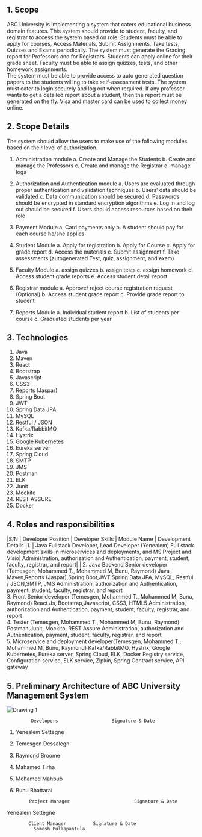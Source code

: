 ## 1.	Scope
ABC University is implementing a system that caters educational business domain features.  This system should provide to student, faculty, and registrar to access the system based on role.  Students must be able to apply for courses, Access Materials, Submit Assignments, Take tests, Quizzes and Exams periodically.  The system must generate the Grading report for Professors and for Registrars.  Students can apply online for their grade sheet.  Faculty must be able to assign quizzes, tests, and other homework assignments.  
The system must be able to provide access to auto generated question papers to the students willing to take self-assessment tests.  The system must cater to login securely and log out when required.   If any professor wants to get a detailed report about a student, then the report must be generated on the fly.   Visa and master card can be used to collect money online.  
## 2.	Scope Details
The system should allow the users to make use of the following modules based on their level of authorization.
1.	Administration module
a.	Create and Manage the Students
b.	Create and manage the Professors
c.	Create and manage the Registrar
d.	manage logs
2.	Authorization and Authentication module
a.	Users are evaluated through proper authentication and validation techniques
b.	Users’ data should be validated
c.	Data communication should be secured
d.	Passwords should be encrypted in standard encryption algorithms
e.	Log in and log out should be secured
f.	Users should access resources based on their role
3.	Payment Module
a.	Card payments only
b.	A student should pay for each course he/she applies 

4.	Student Module
a.	Apply for registration
b.	Apply for Course
c.	Apply for grade report
d.	Access the materials
e.	Submit assignment
f.	Take assessments (autogenerated Test, quiz, assignment, and exam)

5.	Faculty Module
a.	assign quizzes
b.	assign tests
c.	assign homework
d.	Access student grade reports
e.	Access student detail report
6.	Registrar module
a.	Approve/ reject course registration request (Optional)
b.	Access student grade report
c.	Provide grade report to student
7.	Reports Module
a.	Individual student report
b.	List of students per course 
c.	Graduated students per year

## 3.	Technologies
1.	Java
2.	Maven 
3.	React 
4.	Bootstrap
5.	Javascript
6.	CSS3
7.	Reports (Jaspar)
8.	Spring Boot 
9.	JWT 
10.	Spring Data JPA
11.	MySQL
12.	Restful / JSON 
13.	Kafka/RabbitMQ
14.	Hystrix
15.	Google Kubernetes
16.	Eureka server
17.	Spring Cloud
18.	SMTP
19.	JMS
20.	Postman
21.	ELK 
22.	Junit 
23.	Mockito
24.	REST ASSURE
25.	Docker

## 4.	Roles and responsibilities 

|S/N |	Developer Position |	Developer Skills |	Module Name	| Development Details
|1.	 |	Java Fullstack Developer, Lead Developer (Yenealem)	Full stack development skills in microservices and deployments, and MS Project and Visio| Administration, authorization and Authentication, payment, student, faculty, registrar, and report| |	
2.		Java Backend Senior developer (Temesgen, Mohammed T., Mohammed M, Bunu, Raymond)	Java, Maven,Reports (Jaspar),Spring Boot,JWT,Spring Data JPA, MySQL, Restful / JSON,SMTP, JMS	Administration, authorization and Authentication, payment, student, faculty, registrar, and report	
3.		Front Senior developer (Temesgen, Mohammed T., Mohammed M, Bunu, Raymond)	React Js, Bootstrap,Javascript, CSS3, HTML5	Administration, authorization and Authentication, payment, student, faculty, registrar, and report 	
4.		Tester (Temesgen, Mohammed T., Mohammed M, Bunu, Raymond)	Postman,Junit, Mockito, REST Assure	Administration, authorization and Authentication, payment, student, faculty, registrar, and report 	
5.		Microservice and deployment developer(Temesgen, Mohammed T., Mohammed M, Bunu, Raymond)	Kafka/RabbitMQ, Hystrix, Google Kubernetes, Eureka server, Spring Cloud, ELK, Docker	 Registry service, Configuration service, ELK service, Zipkin, Spring Contract service, API gateway	


## 5.	Preliminary Architecture of ABC University Management System
  
 ![Drawing 1](https://user-images.githubusercontent.com/57996562/193962526-75ccccfb-7155-4ba7-9b73-06c76290e5f4.jpeg)

             Developers			           Signature & Date 
1.	Yenealem Settegne
2.	Temesgen Dessalegn
3.	Raymond Broome
4.	Mahamed Tirha
5.	Mohamed Mahbub
6.	Bunu Bhattarai

             Project Manager		                Signature & Date 
Yenealem Settegne

            Client Manager 			Signature & Date 
              Somesh Pullapantula

